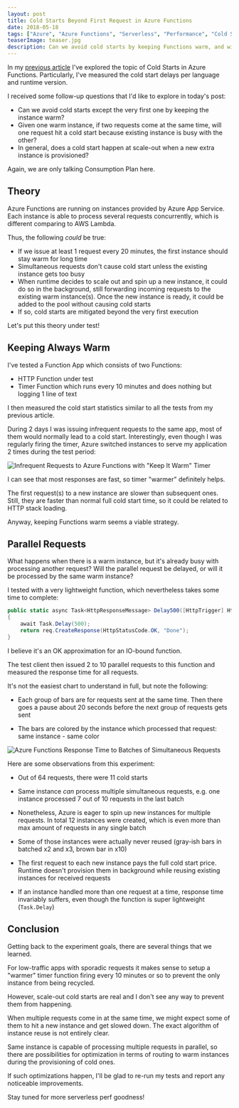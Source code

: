 ```yaml
---
layout: post
title: Cold Starts Beyond First Request in Azure Functions
date: 2018-05-18
tags: ["Azure", "Azure Functions", "Serverless", "Performance", "Cold Start"]
teaserImage: teaser.jpg
description: Can we avoid cold starts by keeping Functions warm, and will cold starts occur on scale out? Let's try!
---
```


In my [previous article](https://mikhail.io/2018/04/azure-functions-cold-starts-in-numbers/)
I've explored the topic of Cold Starts in Azure Functions. Particularly, I've measured the
cold start delays per language and runtime version.

I received some follow-up questions that I'd like to explore in today's post:

- Can we avoid cold starts except the very first one by keeping the instance warm?
- Given one warm instance, if two requests come at the same time, will one request hit 
a cold start because existing instance is busy with the other?
- In general, does a cold start happen at scale-out when a new extra instance is provisioned?

Again, we are only talking Consumption Plan here.

Theory
------

Azure Functions are running on instances provided by Azure App Service. Each instance is
able to process several requests concurrently, which is different comparing to AWS Lambda.

Thus, the following *could* be true:

- If we issue at least 1 request every 20 minutes, the first instance should stay warm for
long time
- Simultaneous requests don't cause cold start unless the existing instance gets too busy
- When runtime decides to scale out and spin up a new instance, it could do so in the background,
still forwarding incoming requests to the existing warm instance(s). Once the new instance
is ready, it could be added to the pool without causing cold starts
- If so, cold starts are mitigated beyond the very first execution

Let's put this theory under test!

Keeping Always Warm
-------------------

I've tested a Function App which consists of two Functions:

- HTTP Function under test
- Timer Function which runs every 10 minutes and does nothing but logging 1 line of text

I then measured the cold start statistics similar to all the tests from my previous article.

During 2 days I was issuing infrequent requests to the same app, most of them would normally
lead to a cold start. Interestingly, even though I was regularly firing the timer, Azure 
switched instances to serve my application 2 times during the test period:

![Infrequent Requests to Azure Functions with "Keep It Warm" Timer](/cold-starts-keep-warm.png)

I can see that most responses are fast, so timer "warmer" definitely helps.

The first request(s) to a new instance are slower than subsequent ones. Still, they are faster
than normal full cold start time, so it could be related to HTTP stack loading.

Anyway, keeping Functions warm seems a viable strategy.

Parallel Requests
-----------------

What happens when there is a warm instance, but it's already busy with processing another
request? Will the parallel request be delayed, or will it be processed by the same
warm instance?

I tested with a very lightweight function, which nevertheless takes some time to complete:

``` csharp
public static async Task<HttpResponseMessage> Delay500([HttpTrigger] HttpRequestMessage req)
{
    await Task.Delay(500);
    return req.CreateResponse(HttpStatusCode.OK, "Done");
}
```

I believe it's an OK approximation for an IO-bound function.

The test client then issued 2 to 10 parallel requests to this function and measured the
response time for all requests.

It's not the easiest chart to understand in full, but note the following:

- Each group of bars are for requests sent at the same time. Then there goes a pause about
20 seconds before the next group of requests gets sent

- The bars are colored by the instance which processed that request: same instance - same
color

![Azure Functions Response Time to Batches of Simultaneous Requests](/cold-starts-during-simultaneous-requests.png)

Here are some observations from this experiment:

- Out of 64 requests, there were 11 cold starts

- Same instance *can* process multiple simultaneous requests, e.g. one instance processed
7 out of 10 requests in the last batch

- Nonetheless, Azure is eager to spin up new instances for multiple requests. In total
12 instances were created, which is even more than max amount of requests in any single
batch

- Some of those instances were actually never reused (gray-ish bars in batched x2 and x3,
brown bar in x10)

- The first request to each new instance pays the full cold start price. Runtime doesn't
provision them in background while reusing existing instances for received requests

- If an instance handled more than one request at a time, response time invariably suffers,
even though the function is super lightweight (`Task.Delay`)

Conclusion
----------

Getting back to the experiment goals, there are several things that we learned.

For low-traffic apps with sporadic requests it makes sense to setup a "warmer" timer
function firing every 10 minutes or so to prevent the only instance from being recycled.

However, scale-out cold starts are real and I don't see any way to prevent them from
happening.

When multiple requests come in at the same time, we might expect some of them to hit
a new instance and get slowed down. The exact algorithm of instance reuse is not
entirely clear.

Same instance is capable of processing multiple requests in parallel, so there are
possibilities for optimization in terms of routing to warm instances during the
provisioning of cold ones. 

If such optimizations happen, I'll be glad to re-run my tests and report any noticeable
improvements.

Stay tuned for more serverless perf goodness!